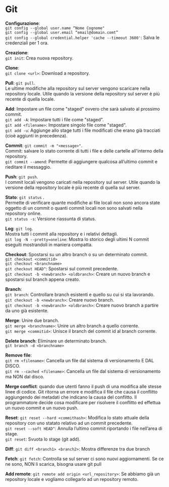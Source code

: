 # Git

**Configurazione**:  
`git config --global user.name “Nome Cognome"`  
`git config --global user.email “email@domain.comt”`  
`git config --global credential.helper 'cache --timeout 3600'`: Salva le credenziali per 1 ora.

**Creazione**:  
`git init`: Crea nuova repository.  


**Clone**:   
`git clone <url>`: Download a repository.  


**Pull**: `git pull`.  
Le ultime modifiche alla repository sul server vengono scaricare nella repository locale. Utile quando la versione della repository sul server è più recente di quella locale.  


**Add**:
Impostare un file come "staged" ovvero che sarà salvato al prossimo commit.  
`git add -A`: Impostare tutti i file come "staged".  
`git add <filename>`: Impostare singolo file come "staged".  
`git add -u`: Aggiunge allo stage tutti i file modificati che erano già tracciati (cioè aggiunti in precedenza).  


**Commit**: `git commit -m "<message>"`.  
Commit: salvare lo stato corrente di tutti i file e delle cartelle all'interno della repository.  
`git commit --amend`: Permette di aggiungere qualcosa all’ultimo commit e rieditare il messaggio.  


**Push**: `git push`.  
I commit locali vengono caricati nella repository sul server. Utile quando la versione della repository locale è più recente di quella sul server.  


**Stato**: `git status` .  
Permette di verificare quante modifiche ai file locali non sono ancora state oggetto di un commit o quanti commit locali non sono salvati nella repository online.  
`git status -s`: Versione riassunta di status.    

**Log**: `git log`.  
Mostra tutti i commit alla repository e i relativi dettagli.  
`git log -N --pretty=oneline`: Mostra lo storico degli ultimi N commit eseguiti mostrandoli in maniera compatta.  



**Checkout**: Spostarsi su un altro branch o su un determinato commit.  
`git checkout <commitid>`  
`git checkout <branchname>`  
`git checkout HEAD^`: Spostarsi sul commit precedente.  
`git checkout -b <newbranch> <oldbranch>`: Creare un nuovo branch e spostarsi sul branch appena creato.  


**Branch**:  
`git branch`: Controllare branch esistenti e quello su cui si sta lavorando.  
`git checkout -b <newbranch>`: Creare nuovo branch.  
`git checkout -b <newbranch> <oldbranch>`: Creare nuovo branch a partire da uno già esistente.  


**Merge**: Unire due branch.  
`git merge <branchname>`: Unire un altro branch a quello corrente.  
`git merge <commitid>`: Unisce il branch del commit id al branch corrente.  


**Delete branch**: Eliminare un determinato branch.  
`git branch -d <branchname>`  


**Remove file**:  
`git rm <filename>`: Cancella un file dal sistema di versionamento E DAL DISCO.  
`git rm --cached <filename>`: Cancella un file dal sistema di versionamento ma NON dal disco.  


**Merge conflict**: quando due utenti fanno il push di una modifica alle stesse linee di codice. Git ritorna un errore e modifica il file che causa il conflitto aggiungendo dei metadati che indicano la causa del conflitto. Il programmatore decide cosa modificare per risolvere il conflitto ed effettua un nuovo commit e un nuovo push.  


**Reset**: 
`git reset --hard <commithash>`: Modifica lo stato attuale della repository con uno statato relativo ad un commit precedente.  
`git reset --soft HEAD^`: Annulla l’ultimo commit riportando i file nell’area di stage.  
`git reset`: Svuota lo stage (git add).  


**Diff**: 
`git diff <branch1> <branch2>`: Mostra differenze tra due branch  


**Fetch**: 
`git fetch`: Controlla se sul server ci sono nuovi aggiornamenti. Se ce ne sono, NON li scarica, bisogna usare git pull  


**Add remote**: 
`git remote add origin <url_repository>`: Se abbiamo già un repository locale e vogliamo collegarlo ad un repository remoto.  
